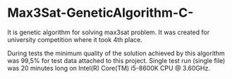 # Max3Sat-GeneticAlgorithm-C-

It is genetic algorithm for solving max3sat problem. It was created for university competition where it took 4th place.

During tests the minimum quality of the solution achieved by this algorithm was 99,5% for test data attached to this project. Single test run (single file) was 20 minutes long on Intel(R) Core(TM) i5-8600K CPU @ 3.60GHz.
